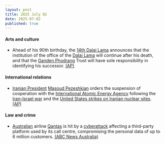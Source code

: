 ```yaml
---
layout: post
title: 2025 July 02
date: 2025-07-02
published: true
---
```



#### Arts and culture

* Ahead of his 90th birthday, the [14th Dalai Lama](https://en.wikipedia.org/wiki/14th_Dalai_Lama "14th Dalai Lama") announces that the institution of the office of the [Dalai Lama](https://en.wikipedia.org/wiki/Dalai_Lama "Dalai Lama") will continue after his death, and that the [Ganden Phodrang](https://en.wikipedia.org/wiki/Ganden_Phodrang "Ganden Phodrang") Trust will have sole responsibility in identifying his successor. [(AP)](https://apnews.com/article/india-dalai-lama-reincarnate-tibetan-buddhism-734d8d5d62f9cd29a35fc358abee0aa3)

#### International relations

* [Iranian President](https://en.wikipedia.org/wiki/Iranian_President "Iranian President") [Masoud Pezeshkian](https://en.wikipedia.org/wiki/Masoud_Pezeshkian "Masoud Pezeshkian") orders the suspension of cooperation with the [International Atomic Energy Agency](https://en.wikipedia.org/wiki/International_Atomic_Energy_Agency "International Atomic Energy Agency") following the [Iran–Israel war](https://en.wikipedia.org/wiki/Iran%E2%80%93Israel_war "Iran–Israel war") and the [United States strikes on Iranian nuclear sites](https://en.wikipedia.org/wiki/United_States_strikes_on_Iranian_nuclear_sites "United States strikes on Iranian nuclear sites"). [(AP)](https://apnews.com/article/iran-nuclear-iaea-cooperation-8bbdc81b9199d8d179d0fb2e1b8dac2a)

#### Law and crime

* [Australian](https://en.wikipedia.org/wiki/Australia "Australia") airline [Qantas](https://en.wikipedia.org/wiki/Qantas "Qantas") is hit by a [cyberattack](https://en.wikipedia.org/wiki/Cyberattack "Cyberattack") affecting a third-party platform used by its call centre, compromising the personal data of up to 6 million customers. [(ABC News Australia)](https://www.abc.net.au/news/2025-07-02/qantas-cyber-attack-significant-data-stolen/105484720%C4%80)
